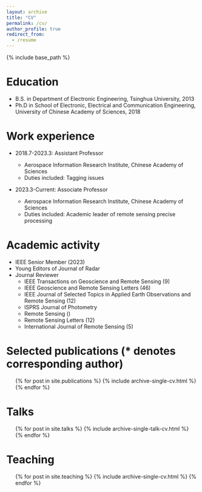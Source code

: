 ```yaml
---
layout: archive
title: "CV"
permalink: /cv/
author_profile: true
redirect_from:
  - /resume
---
```


{% include base_path %}

Education
======
* B.S. in Department of Electronic Engineering, Tsinghua University, 2013
* Ph.D in School of Electronic, Electrical and Communication Engineering, University of Chinese Academy of Sciences, 2018

Work experience
======
* 2018.7-2023.3: Assistant Professor
  * Aerospace Information Research Institute, Chinese Academy of Sciences
  * Duties included: Tagging issues

* 2023.3-Current: Associate Professor
  * Aerospace Information Research Institute, Chinese Academy of Sciences
  * Duties included: Academic leader of remote sensing precise processing
  
Academic activity
======
* IEEE Senior Member (2023)
* Young Editors of Journal of Radar
* Journal Reviewer
  * IEEE Transactions on Geoscience and Remote Sensing (9)
  * IEEE Geoscience and Remote Sensing Letters (46)
  * IEEE Journal of Selected Topics in Applied Earth Observations and Remote Sensing (12)
  * ISPRS Journal of Photometry
  * Remote Sensing ()
  * Remote Sensing Letters (12)
  * International Journal of Remote Sensing (5)

Selected publications (* denotes corresponding author)
======
  <ul>{% for post in site.publications %}
    {% include archive-single-cv.html %}
  {% endfor %}</ul>
  
Talks
======
  <ul>{% for post in site.talks %}
    {% include archive-single-talk-cv.html %}
  {% endfor %}</ul>
  
Teaching
======
  <ul>{% for post in site.teaching %}
    {% include archive-single-cv.html %}
  {% endfor %}</ul>
  

